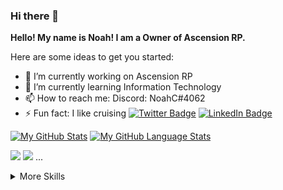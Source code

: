### Hi there 👋
**Hello! My name is Noah! I am a Owner of Ascension RP.**

Here are some ideas to get you started:

- 🔭 I’m currently working on Ascension RP
- 🌱 I’m currently learning Information Technology
- 📫 How to reach me: Discord: NoahC#4062
- ⚡ Fun fact: I like cruising
[![Twitter Badge](https://img.shields.io/badge/Twitter-Profile-informational?style=flat&logo=twitter&logoColor=white&color=1CA2F1)](https://twitter.com/brysi7)
[![LinkedIn Badge](https://img.shields.io/badge/Discord-Profile-informational?style=flat&logo=linkedin&logoColor=white&color=0D76A8)](https://discord.gg/mK6kBySSWy)

[![My GitHub Stats](https://github-readme-stats.vercel.app/api/?username=NoahC4062&count_private=true&theme=tokyonight&showicons=true)]()
[![My GitHub Language Stats](https://github-readme-stats.vercel.app/api/top-langs/?username=NoahC4062&langs_count=5&theme=tokyonight)]()

[](https://img.shields.io/badge/Code-Angular-informational?style=flat&logo=angular&logoColor=white&color=4AB197)
![](https://img.shields.io/badge/Code-Ionic-informational?style=flat&logo=ionic&logoColor=white&color=4AB197)
![](https://img.shields.io/badge/Code-React-informational?style=flat&logo=react&logoColor=white&color=4AB197)
...

<details>
<summary>More Skills</summary>

[](https://img.shields.io/badge/Style-CSS-informational?style=flat&logo=css3&logoColor=white&color=4AB197)
![](https://img.shields.io/badge/Style-Tailwind-informational?style=flat&logo=Tailwind-CSS&logoColor=white&color=4AB197)
![](https://img.shields.io/badge/Style-Sass-informational?style=flat&logo=Sass&logoColor=white&color=4AB197)
![](https://img.shields.io/badge/Style-Stylus-informational?style=flat&logo=Stylus&logoColor=white&color=4AB197)
...
</details>
